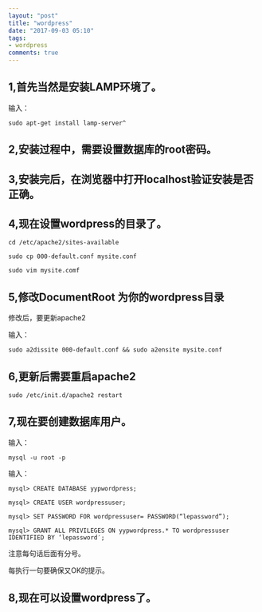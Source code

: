 ```yaml
---
layout: "post"
title: "wordpress"
date: "2017-09-03 05:10"
tags:
- wordpress
comments: true
---
```

## 1,首先当然是安装LAMP环境了。

输入：

    sudo apt-get install lamp-server^


## 2,安装过程中，需要设置数据库的root密码。

## 3,安装完后，在浏览器中打开localhost验证安装是否正确。

## 4,现在设置wordpress的目录了。

    cd /etc/apache2/sites-available

    sudo cp 000-default.conf mysite.conf

    sudo vim mysite.comf


## 5,修改DocumentRoot 为你的wordpress目录

修改后，要更新apache2

输入：

    sudo a2dissite 000-default.conf && sudo a2ensite mysite.conf


## 6,更新后需要重启apache2

    sudo /etc/init.d/apache2 restart

## 7,现在要创建数据库用户。

输入：

    mysql -u root -p

输入：

    mysql> CREATE DATABASE yypwordpress;

    mysql> CREATE USER wordpressuser;

    mysql> SET PASSWORD FOR wordpressuser= PASSWORD(“lepassword”);

    mysql> GRANT ALL PRIVILEGES ON yypwordpress.* TO wordpressuser IDENTIFIED BY ‘lepassword′;

注意每句话后面有分号。

每执行一句要确保又OK的提示。


## 8,现在可以设置wordpress了。
